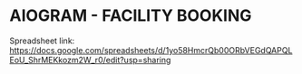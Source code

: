 # AIOGRAM - FACILITY BOOKING

Spreadsheet link: https://docs.google.com/spreadsheets/d/1yo58HmcrQb00ORbVEGdQAPQLEoU_ShrMEKkozm2W_r0/edit?usp=sharing
